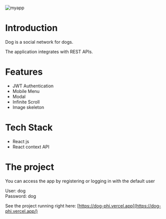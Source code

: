 ![myapp](https://github.com/AttosSouza/PokeSA/assets/87350423/f049745e-06fe-42e9-935a-107978a699f2)


# Introduction 

Dog is a social network for dogs.

The application integrates with REST APIs.


# Features

- JWT Authentication<br/>
- Mobile Menu<br/>
- Modal<br/>
- Infinite Scroll<br/>
- Image skeleton


# Tech Stack

- React js
- React context API

# The project

You can access the app by registering or logging in with the default user

User: dog<br/>
Password: dog 

See the project running right here: [https://dog-phi.vercel.app](https://dog-phi.vercel.app/)

